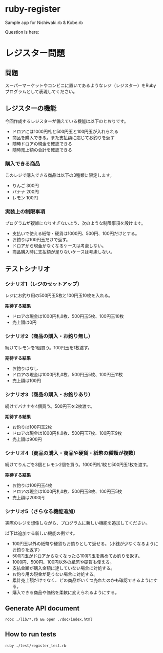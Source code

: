# ruby-register
Sample app for Nishiwaki.rb &amp; Kobe.rb

Question is here:

# レジスター問題

## 問題

スーパーマーケットやコンビニに置いてあるようなレジ（レジスター）をRubyプログラムとして表現してください。

## レジスターの機能

今回作成するレジスターが備えている機能は以下のとおりです。

- ドロアには1000円札と500円玉と100円玉が入れられる
- 商品を購入できる。また支払額に応じてお釣りを返す
- 随時ドロアの現金を確認できる
- 随時売上額の合計を確認できる

### 購入できる商品

このレジで購入できる商品は以下の3種類に限定します。

- りんご 300円
- バナナ 200円
- レモン 100円

### 実装上の制限事項

プログラムが複雑になりすぎないよう、次のような制限事項を設けます。

- 支払いで使える紙幣・硬貨は1000円、500円、100円だけとする。
- お釣りは100円玉だけで返す。
- ドロアから現金がなくなるケースは考慮しない。
- 商品購入時に支払額が足りないケースは考慮しない。


## テストシナリオ

### シナリオ1（レジのセットアップ）

レジにお釣り用の500円玉5枚と100円玉10枚を入れる。

**期待する結果**

- ドロアの現金は1000円札0枚、500円玉5枚、100円玉10枚
- 売上額は0円

### シナリオ2（商品の購入・お釣り無し）

続けてレモンを1個買う。100円玉を1枚渡す。

**期待する結果**

- お釣りはなし
- ドロアの現金は1000円札0枚、500円玉5枚、100円玉11枚
- 売上額は100円

### シナリオ3（商品の購入・お釣りあり）

続けてバナナを4個買う。500円玉を2枚渡す。

**期待する結果**

- お釣りは100円玉2枚
- ドロアの現金は1000円札0枚、500円玉7枚、100円玉9枚
- 売上額は900円

### シナリオ4（商品の購入・商品や硬貨・紙幣の種類が複数）

続けてりんごを3個とレモン2個を買う。1000円札1枚と500円玉1枚を渡す。

**期待する結果**

- お釣りは100円玉4枚
- ドロアの現金は1000円札0枚、500円玉8枚、100円玉5枚
- 売上額は2000円

### シナリオ5（さらなる機能追加）

実際のレジを想像しながら、プログラムに新しい機能を追加してください。

以下は追加する新しい機能の例です。

- 100円玉以外の紙幣や硬貨もお釣りとして返せる。（小銭が少なくなるようにお釣りを返す）
- 500円玉がドロアからなくなったら100円玉を集めてお釣りを返す。
- 1000円、500円、100円以外の紙幣や硬貨も使える。
- 支払金額が購入金額に達していない場合に対処する。
- お釣り用の現金が足りない場合に対処する。
- 累計売上額だけでなく、どの商品がいくつ売れたのかも確認できるようにする。
- 購入できる商品や価格を柔軟に変えられるようにする。


## Generate API document

```
rdoc ./lib/*.rb && open ./doc/index.html
```

## How to run tests

```
ruby ./test/register_test.rb 
```
